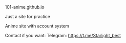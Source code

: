 101-anime.github.io

Just a site for practice

Anime site with account system

Contact if you want:
  Telegram: https://t.me/Starlight_best
